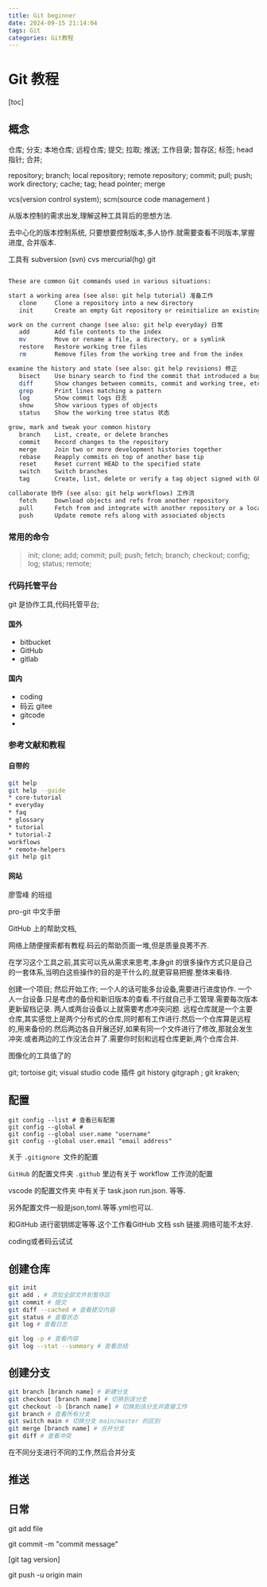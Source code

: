 ```yaml
---
title: Git beginner
date: 2024-09-15 21:14:04
tags: Git
categories: Git教程
---
```


# Git 教程

[toc]

## 概念

仓库; 分支; 本地仓库; 远程仓库; 提交; 拉取; 推送; 工作目录; 暂存区; 标签; head 指针; 合并; 

repository; branch; local repository; remote repository; commit; pull; push; work directory; cache; tag; head pointer; merge

vcs(version control system); scm(source code management )

从版本控制的需求出发,理解这种工具背后的思想方法.

去中心化的版本控制系统, 只要想要控制版本,多人协作.就需要查看不同版本,掌握进度, 合并版本.

工具有 subversion (svn) cvs mercurial(hg) git

```bash

These are common Git commands used in various situations:

start a working area (see also: git help tutorial) 准备工作
   clone     Clone a repository into a new directory
   init      Create an empty Git repository or reinitialize an existing one

work on the current change (see also: git help everyday) 日常
   add       Add file contents to the index
   mv        Move or rename a file, a directory, or a symlink
   restore   Restore working tree files
   rm        Remove files from the working tree and from the index

examine the history and state (see also: git help revisions) 修正 
   bisect    Use binary search to find the commit that introduced a bug
   diff      Show changes between commits, commit and working tree, etc
   grep      Print lines matching a pattern
   log       Show commit logs 日志
   show      Show various types of objects
   status    Show the working tree status 状态

grow, mark and tweak your common history
   branch    List, create, or delete branches
   commit    Record changes to the repository
   merge     Join two or more development histories together
   rebase    Reapply commits on top of another base tip
   reset     Reset current HEAD to the specified state
   switch    Switch branches
   tag       Create, list, delete or verify a tag object signed with GPG

collaborate 协作 (see also: git help workflows) 工作流
   fetch     Download objects and refs from another repository
   pull      Fetch from and integrate with another repository or a local branch
   push      Update remote refs along with associated objects
```



### 常用的命令

> init; clone; add; commit; pull; push; fetch; branch; checkout; config; log; status; remote; 



### 代码托管平台

git 是协作工具,代码托管平台;

#### 国外

* bitbucket
* GitHub
* gitlab

#### 国内

* coding
* 码云 gitee
* gitcode
* 

### 参考文献和教程

#### 自带的

```bash
git help
git help --guide
* core-tutorial
* everyday
* faq
* glossary
* tutorial
* tutorial-2
workflows
* remote-helpers
git help git

```



#### 网站

廖雪峰 的班组

pro-git 中文手册

GitHub 上的帮助文档,



网络上随便搜索都有教程.码云的帮助页面一堆,但是质量良莠不齐.

在学习这个工具之前,其实可以先从需求来思考,本身git 的很多操作方式只是自己的一套体系,当明白这些操作的目的是干什么的,就更容易把握.整体来看待.

创建一个项目; 然后开始工作; 一个人的话可能多台设备,需要进行进度协作. 一个人一台设备.只是考虑的备份和新旧版本的查看.不行就自己手工管理.需要每次版本更新留档记录. 两人或两台设备以上就需要考虑冲突问题. 远程仓库就是一个主要仓库,其实感觉上是两个分布式的仓库,同时都有工作进行.然后一个仓库算是远程的,用来备份的.然后两边各自开展还好,如果有同一个文件进行了修改,那就会发生冲突.或者两边的工作没法合并了.需要你时刻和远程仓库更新,两个仓库合并.

图像化的工具值了的

git; tortoise git; visual studio code 插件 git history gitgraph ; git kraken;



## 配置

```
git config --list # 查看已有配置
git config --global #
git config --global user.name "username"
git config --global user.email "email address"
```

关于 ``.gitignore ``文件的配置

``GitHub``  的配置文件夹 ``.github`` 里边有关于 workflow 工作流的配置

vscode 的配置文件夹 中有关于 task.json run.json. 等等.

另外配置文件一般是json,toml.等等.yml也可以.

和GitHub 进行密钥绑定等等.这个工作看GitHub 文档 ssh 链接.网络可能不太好.

coding或者码云试试

## 创建仓库

``` bash
git init 
git add . # 添加全部文件到暂存区
git commit # 提交
git diff --cached # 查看提交内容
git status # 查看状态
git log # 查看日志
```





```bash
git log -p # 查看内容
git log --stat --summary # 查看总结
```



## 创建分支



``` bash
git branch [branch name] # 新建分支
git checkout [branch name] # 切换到该分支
git checkout -b [branch name] # 切换到该分支并直接工作
git branch # 查看所有分支
git switch main # 切换分支 main/master 的区别
git merge [branch name] # 合并分支
git diff # 查看冲突
```



在不同分支进行不同的工作,然后合并分支



##  推送







## 日常

git add file

git commit -m "commit message"

[git tag version]

git push -u origin main


